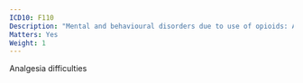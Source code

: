 ```yaml
---
ICD10: F110
Description: "Mental and behavioural disorders due to use of opioids: Acute intoxication"
Matters: Yes
Weight: 1
---
```

Analgesia difficulties
